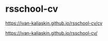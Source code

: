# rsschool-cv
https://ivan-kaliaskin.github.io/rsschool-cv/cv 

https://ivan-kaliaskin.github.io/rsschool-cv/
